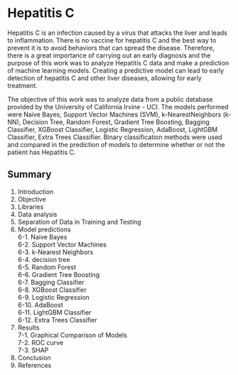 # Hepatitis C

Hepatitis C is an infection caused by a virus that attacks the liver and leads to inflammation.
There is no vaccine for hepatitis C and the best way to prevent it is to avoid behaviors that can spread the disease. Therefore, there is a great importance of carrying out an early diagnosis and the purpose of this work was to analyze Hepatitis C data and make a prediction of machine learning models. Creating a predictive model can lead to early detection of hepatitis C and other liver diseases, allowing for early treatment.

The objective of this work was to analyze data from a public database provided by the University of California Irvine - UCI. The models performed were Naive Bayes, Support Vector Machines (SVM), k-NearestNeighbors (k-NN), Decision Tree, Random Forest, Gradient Tree Boosting, Bagging Classifier, XGBoost Classifier, Logistic Regression, AdaBoost, LightGBM Classifier, Extra Trees Classifier. Binary classification methods were used and compared in the prediction of models to determine whether or not the patient has Hepatitis C.

## Summary

1) Introduction
2) Objective
3) Libraries
4) Data analysis
5) Separation of Data in Training and Testing
6) Model predictions\
6-1. Naive Bayes\
6-2. Support Vector Machines\
6-3. k-Nearest Neighbors\
6-4. decision tree\
6-5. Random Forest\
6-6. Gradient Tree Boosting\
6-7. Bagging Classifier\
6-8. XGBoost Classifier\
6-9. Logistic Regression\
6-10. AdaBoost\
6-11. LightGBM Classifier\
6-12. Extra Trees Classifier
7) Results\
7-1. Graphical Comparison of Models\
7-2. ROC curve\
7-3. SHAP
8) Conclusion
9) References

